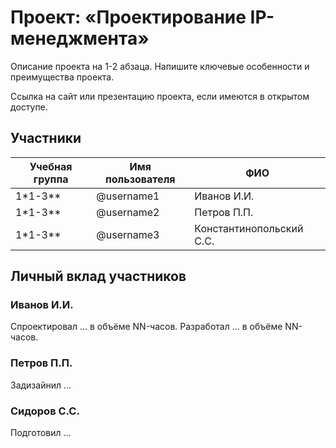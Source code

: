 # Проект: «Проектирование IP-менеджмента»

Описание проекта на 1-2 абзаца. Напишите ключевые особенности и преимущества проекта.

Ссылка на сайт или презентацию проекта, если имеются в открытом доступе.

## Участники

| Учебная группа | Имя пользователя | ФИО                      |
|----------------|------------------|--------------------------|
| 1*1-3**        | @username1       | Иванов И.И.              |
| 1*1-3**        | @username2       | Петров П.П.              |
| 1*1-3**        | @username3       | Константинопольский С.С. |

## Личный вклад участников

### Иванов И.И.

Спроектировал … в объёме NN-часов. Разработал … в объёме NN-часов.

### Петров П.П.

Задизайнил …

### Сидоров С.С.

Подготовил …
